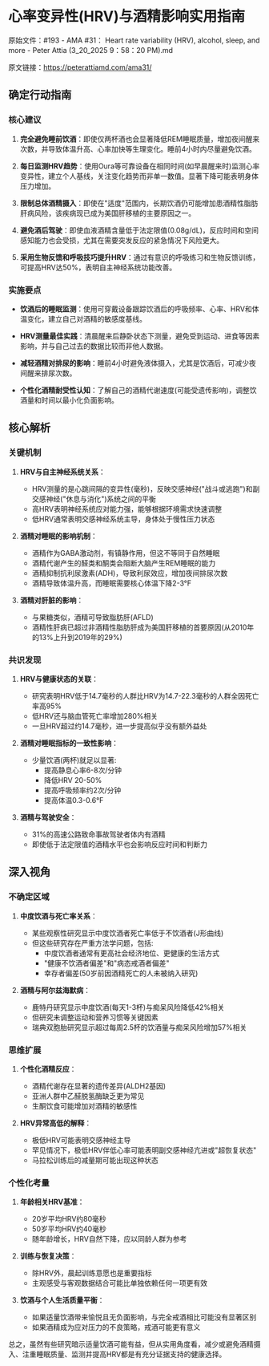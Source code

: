 # 心率变异性(HRV)与酒精影响实用指南

原始文件：#193 - AMA #31： Heart rate variability (HRV), alcohol, sleep, and more - Peter Attia (3_20_2025 9：58：20 PM).md

原文链接：https://peterattiamd.com/ama31/

<YouTube videoId="CKnUy84n4xc" />

## 确定行动指南

### 核心建议

1. **完全避免睡前饮酒**：即使仅两杯酒也会显著降低REM睡眠质量，增加夜间醒来次数，并导致体温升高、心率加快等生理变化。睡前4小时内尽量避免饮酒。

2. **每日监测HRV趋势**：使用Oura等可靠设备在相同时间(如早晨醒来时)监测心率变异性，建立个人基线，关注变化趋势而非单一数值。显著下降可能表明身体压力增加。

3. **限制总体酒精摄入**：即使在"适度"范围内，长期饮酒仍可能增加患酒精性脂肪肝病风险，该疾病现已成为美国肝移植的主要原因之一。

4. **避免酒后驾驶**：即使血液酒精含量低于法定限值(0.08g/dL)，反应时间和空间感知能力也会受损，尤其在需要突发反应的紧急情况下风险更大。

5. **采用生物反馈和呼吸技巧提升HRV**：通过有意识的呼吸练习和生物反馈训练，可提高HRV达50%，表明自主神经系统功能改善。

### 实施要点

- **饮酒后的睡眠监测**：使用可穿戴设备跟踪饮酒后的呼吸频率、心率、HRV和体温变化，建立自己对酒精的敏感度基线。
  
- **HRV测量最佳实践**：清晨醒来后静卧状态下测量，避免受到运动、进食等因素影响，并与自己过去的数据比较而非他人数据。

- **减轻酒精对排尿的影响**：睡前4小时避免液体摄入，尤其是饮酒后，可减少夜间醒来排尿次数。

- **个性化酒精耐受性认知**：了解自己的酒精代谢速度(可能受遗传影响)，调整饮酒量和时间以最小化负面影响。

## 核心解析

### 关键机制

1. **HRV与自主神经系统关系**：
   - HRV测量的是心跳间隔的变异性(毫秒)，反映交感神经("战斗或逃跑")和副交感神经("休息与消化")系统之间的平衡
   - 高HRV表明神经系统应对能力强，能够根据环境需求快速调整
   - 低HRV通常表明交感神经系统主导，身体处于慢性压力状态

2. **酒精对睡眠的影响机制**：
   - 酒精作为GABA激动剂，有镇静作用，但这不等同于自然睡眠
   - 酒精代谢产生的醛类和酮类会阻断大脑产生REM睡眠的能力
   - 酒精抑制抗利尿激素(ADH)，导致利尿效应，增加夜间排尿次数
   - 酒精导致体温升高，而睡眠需要核心体温下降2-3°F

3. **酒精对肝脏的影响**：
   - 与果糖类似，酒精可导致脂肪肝(AFLD)
   - 酒精性肝病已超过非酒精性脂肪肝成为美国肝移植的首要原因(从2010年的13%上升到2019年的29%)

### 共识发现

1. **HRV与健康状态的关联**：
   - 研究表明HRV低于14.7毫秒的人群比HRV为14.7-22.3毫秒的人群全因死亡率高95%
   - 低HRV还与脑血管死亡率增加280%相关
   - 一旦HRV超过约14.7毫秒，进一步提高似乎没有额外益处

2. **酒精对睡眠指标的一致性影响**：
   - 少量饮酒(两杯)就足以显著:
     * 提高静息心率6-8次/分钟
     * 降低HRV 20-50%
     * 提高呼吸频率约2次/分钟
     * 提高体温0.3-0.6°F

3. **酒精与驾驶安全**：
   - 31%的高速公路致命事故驾驶者体内有酒精
   - 即使低于法定限值的酒精水平也会影响反应时间和判断力

## 深入视角

### 不确定区域

1. **中度饮酒与死亡率关系**：
   - 某些观察性研究显示中度饮酒者死亡率低于不饮酒者(J形曲线)
   - 但这些研究存在严重方法学问题，包括:
     * 中度饮酒者通常有更高社会经济地位、更健康的生活方式
     * "健康不饮酒者偏差"和"病态戒酒者偏差"
     * 幸存者偏差(50岁前因酒精死亡的人未被纳入研究)

2. **酒精与阿尔兹海默病**：
   - 鹿特丹研究显示中度饮酒(每天1-3杯)与痴呆风险降低42%相关
   - 但研究未调整运动和营养习惯等关键因素
   - 瑞典双胞胎研究显示超过每周2.5杯的饮酒量与痴呆风险增加57%相关

### 思维扩展

1. **个性化酒精反应**：
   - 酒精代谢存在显著的遗传差异(ALDH2基因)
   - 亚洲人群中乙醛脱氢酶缺乏更为常见
   - 生酮饮食可能增加对酒精的敏感性

2. **HRV异常高低的解释**：
   - 极低HRV可能表明交感神经主导
   - 罕见情况下，极低HRV伴低心率可能表明副交感神经亢进或"超恢复状态"
   - 马拉松训练后的减量期可能出现这种状态

### 个性化考量

1. **年龄相关HRV基准**：
   - 20岁平均HRV约80毫秒
   - 50岁平均HRV约40毫秒
   - 随年龄增长，HRV自然下降，应以同龄人群为参考

2. **训练与恢复决策**：
   - 除HRV外，晨起训练意愿也是重要指标
   - 主观感受与客观数据结合可能比单独依赖任何一项更有效

3. **饮酒与个人生活质量平衡**：
   - 如果适量饮酒带来愉悦且无负面影响，与完全戒酒相比可能没有显著区别
   - 如果酒精成为应对压力的不良策略，戒酒可能更有意义

总之，虽然有些研究暗示适量饮酒可能有益，但从实用角度看，减少或避免酒精摄入、注重睡眠质量、监测并提高HRV都是有充分证据支持的健康选择。